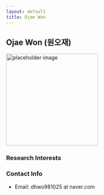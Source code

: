 ```yaml
---
layout: default
title: Ojae Won
---
```


## Ojae Won (원오재)
<img src="{{ site.baseurl }}/assets/img/profile/profile_placeholder.jpg" alt="placeholder image" style="width: 250px; height: 250px;  object-fit: cover;">

### Research Interests


### Contact Info
* Email: dhwo981025 at naver.com


